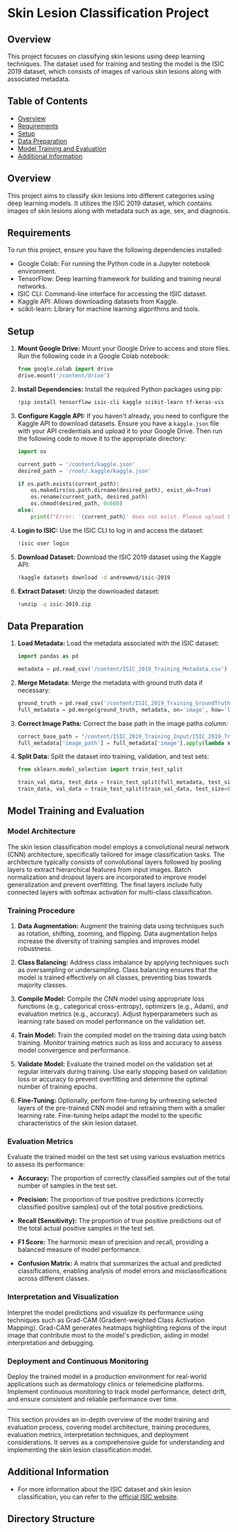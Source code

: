 # Skin Lesion Classification Project

## Overview

This project focuses on classifying skin lesions using deep learning techniques. The dataset used for training and testing the model is the ISIC 2019 dataset, which consists of images of various skin lesions along with associated metadata.

## Table of Contents

- [Overview](#overview)
- [Requirements](#requirements)
- [Setup](#setup)
- [Data Preparation](#data-preparation)
- [Model Training and Evaluation](#model-training-and-evaluation)
- [Additional Information](#additional-information)

## Overview

This project aims to classify skin lesions into different categories using deep learning models. It utilizes the ISIC 2019 dataset, which contains images of skin lesions along with metadata such as age, sex, and diagnosis.

## Requirements

To run this project, ensure you have the following dependencies installed:

- Google Colab: For running the Python code in a Jupyter notebook environment.
- TensorFlow: Deep learning framework for building and training neural networks.
- ISIC CLI: Command-line interface for accessing the ISIC dataset.
- Kaggle API: Allows downloading datasets from Kaggle.
- scikit-learn: Library for machine learning algorithms and tools.

## Setup

1. **Mount Google Drive:** Mount your Google Drive to access and store files. Run the following code in a Google Colab notebook:

    ```python
    from google.colab import drive
    drive.mount('/content/drive')
    ```

2. **Install Dependencies:** Install the required Python packages using pip:

    ```bash
    !pip install tensorflow isic-cli kaggle scikit-learn tf-keras-vis
    ```

3. **Configure Kaggle API:** If you haven't already, you need to configure the Kaggle API to download datasets. Ensure you have a `kaggle.json` file with your API credentials and upload it to your Google Drive. Then run the following code to move it to the appropriate directory:

    ```python
    import os

    current_path = '/content/kaggle.json'
    desired_path = '/root/.kaggle/kaggle.json'

    if os.path.exists(current_path):
        os.makedirs(os.path.dirname(desired_path), exist_ok=True)
        os.rename(current_path, desired_path)
        os.chmod(desired_path, 0o600)
    else:
        print(f"Error: '{current_path}' does not exist. Please upload the file.")
    ```

4. **Login to ISIC:** Use the ISIC CLI to log in and access the dataset:

    ```bash
    !isic user login
    ```

5. **Download Dataset:** Download the ISIC 2019 dataset using the Kaggle API:

    ```bash
    !kaggle datasets download -d andrewmvd/isic-2019
    ```

6. **Extract Dataset:** Unzip the downloaded dataset:

    ```bash
    !unzip -q isic-2019.zip
    ```

## Data Preparation

1. **Load Metadata:** Load the metadata associated with the ISIC dataset:

    ```python
    import pandas as pd

    metadata = pd.read_csv('/content/ISIC_2019_Training_Metadata.csv')
    ```

2. **Merge Metadata:** Merge the metadata with ground truth data if necessary:

    ```python
    ground_truth = pd.read_csv('/content/ISIC_2019_Training_GroundTruth.csv')
    full_metadata = pd.merge(ground_truth, metadata, on='image', how='left')
    ```

3. **Correct Image Paths:** Correct the base path in the image paths column:

    ```python
    correct_base_path = "/content/ISIC_2019_Training_Input/ISIC_2019_Training_Input"
    full_metadata['image_path'] = full_metadata['image'].apply(lambda x: f"{correct_base_path}/{x}.jpg")
    ```

4. **Split Data:** Split the dataset into training, validation, and test sets:

    ```python
    from sklearn.model_selection import train_test_split

    train_val_data, test_data = train_test_split(full_metadata, test_size=0.1, random_state=42)
    train_data, val_data = train_test_split(train_val_data, test_size=0.1, random_state=42)
    ```

## Model Training and Evaluation

### Model Architecture

The skin lesion classification model employs a convolutional neural network (CNN) architecture, specifically tailored for image classification tasks. The architecture typically consists of convolutional layers followed by pooling layers to extract hierarchical features from input images. Batch normalization and dropout layers are incorporated to improve model generalization and prevent overfitting. The final layers include fully connected layers with softmax activation for multi-class classification.

### Training Procedure

1. **Data Augmentation:** Augment the training data using techniques such as rotation, shifting, zooming, and flipping. Data augmentation helps increase the diversity of training samples and improves model robustness.
   
2. **Class Balancing:** Address class imbalance by applying techniques such as oversampling or undersampling. Class balancing ensures that the model is trained effectively on all classes, preventing bias towards majority classes.

3. **Compile Model:** Compile the CNN model using appropriate loss functions (e.g., categorical cross-entropy), optimizers (e.g., Adam), and evaluation metrics (e.g., accuracy). Adjust hyperparameters such as learning rate based on model performance on the validation set.

4. **Train Model:** Train the compiled model on the training data using batch training. Monitor training metrics such as loss and accuracy to assess model convergence and performance.

5. **Validate Model:** Evaluate the trained model on the validation set at regular intervals during training. Use early stopping based on validation loss or accuracy to prevent overfitting and determine the optimal number of training epochs.

6. **Fine-Tuning:** Optionally, perform fine-tuning by unfreezing selected layers of the pre-trained CNN model and retraining them with a smaller learning rate. Fine-tuning helps adapt the model to the specific characteristics of the skin lesion dataset.

### Evaluation Metrics

Evaluate the trained model on the test set using various evaluation metrics to assess its performance:

- **Accuracy:** The proportion of correctly classified samples out of the total number of samples in the test set.
  
- **Precision:** The proportion of true positive predictions (correctly classified positive samples) out of the total positive predictions.

- **Recall (Sensitivity):** The proportion of true positive predictions out of the total actual positive samples in the test set.

- **F1 Score:** The harmonic mean of precision and recall, providing a balanced measure of model performance.

- **Confusion Matrix:** A matrix that summarizes the actual and predicted classifications, enabling analysis of model errors and misclassifications across different classes.

### Interpretation and Visualization

Interpret the model predictions and visualize its performance using techniques such as Grad-CAM (Gradient-weighted Class Activation Mapping). Grad-CAM generates heatmaps highlighting regions of the input image that contribute most to the model's prediction, aiding in model interpretation and debugging.

### Deployment and Continuous Monitoring

Deploy the trained model in a production environment for real-world applications such as dermatology clinics or telemedicine platforms. Implement continuous monitoring to track model performance, detect drift, and ensure consistent and reliable performance over time.

---

This section provides an in-depth overview of the model training and evaluation process, covering model architecture, training procedures, evaluation metrics, interpretation techniques, and deployment considerations. It serves as a comprehensive guide for understanding and implementing the skin lesion classification model.


## Additional Information

- For more information about the ISIC dataset and skin lesion classification, you can refer to the [official ISIC website](https://www.isic-archive.com/#!/topWithHeader/onlyHeaderTop/gallery).


## Directory Structure
